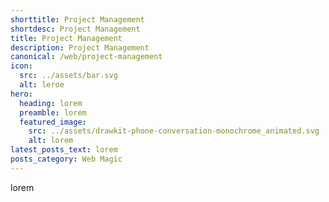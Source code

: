 ```yaml
---
shorttitle: Project Management
shortdesc: Project Management
title: Project Management
description: Project Management
canonical: /web/project-management
icon:
  src: ../assets/bar.svg
  alt: leroe
hero:
  heading: lorem
  preamble: lorem
  featured_image:
    src: ../assets/drawkit-phone-conversation-monochrome_animated.svg
    alt: lorem
latest_posts_text: lorem
posts_category: Web Magic
---
```

lorem
